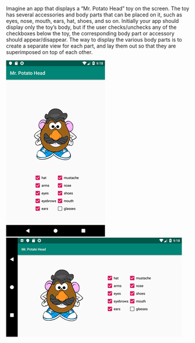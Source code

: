 Imagine an app that displays a “Mr. Potato Head” toy on the screen. The toy has several accessories and body parts that can be placed on it, such as eyes, nose, mouth, ears, hat, shoes, and so on.  Initially your app should display only the toy’s body, but if the user checks/unchecks any of the checkboxes below the toy, the corresponding body part or accessory should appear/disappear.  The way to display the various body parts is to create a separate view for each part, and lay them out so that they are superimposed on top of each other.

![](https://github.com/Huikie/Mr-Potatohead/blob/master/doc/first_screen.png)
![](https://github.com/Huikie/Mr-Potatohead/blob/master/doc/first_screen_lnd.png)
